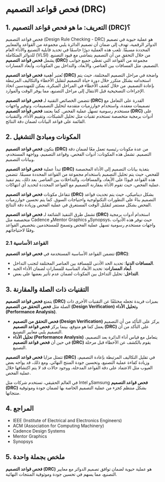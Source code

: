 # فحص قواعد التصميم (DRC)

## 1. التعريف: ما هو **فحص قواعد التصميم (DRC)**؟
فحص قواعد التصميم (Design Rule Checking - DRC) هو عملية حيوية في تصميم الدوائر الرقمية، تهدف إلى ضمان أن تصميم الدائرة يلبي مجموعة من القواعد والمعايير المحددة مسبقًا. تلعب هذه العملية دورًا حاسمًا في تحديد قابلية التصنيع والأداء العام للدوائر المتكاملة (VLSI) من خلال التحقق من أن التصميم يتماشى مع قيود التصنيع. يشمل **فحص قواعد التصميم (DRC)** مجموعة من القواعد التي تغطي جميع جوانب التصميم، مثل المسافات بين العناصر، والأبعاد، والتداخل بين المكونات، وأبعاد المسارات. 

تُعتبر أهمية **فحص قواعد التصميم (DRC)** واضحة في مراحل التصميم المختلفة، حيث يتم استخدامه بشكل متكرر خلال دورة حياة التصميم لتقليل الأخطاء والتكاليف المرتبطة بإعادة التصميم. من خلال كشف الأخطاء في المراحل المبكرة، يمكن للمهندسين اتخاذ الإجراءات التصحيحية قبل الانتقال إلى مراحل التصنيع، مما يوفر الوقت والموارد. 

تتضمن الخصائص التقنية لـ **فحص قواعد التصميم (DRC)** القدرة على التعامل مع تصميمات معقدة، واستخدام خوارزميات متقدمة لتحليل التصميمات، وتوفير واجهات مستخدم رسومية تسهل عملية الفحص. كما يعتمد **فحص قواعد التصميم (DRC)** على أدوات برمجية متخصصة تستخدم تقنيات مثل تحليل الشبكات، وتقييم الأداء، والتقنيات القائمة على قواعد البيانات لضمان دقة النتائج.

## 2. المكونات ومبادئ التشغيل
يتكون **فحص قواعد التصميم (DRC)** من عدة مكونات رئيسية تعمل معًا لضمان دقة التصميم. تشمل هذه المكونات: أدوات الفحص، وقواعد التصميم، وواجهة المستخدم، وبيانات التصميم. 

تبدأ عملية **فحص قواعد التصميم (DRC)** بتغذية بيانات التصميم إلى الأداة المخصصة للفحص، حيث يتم تحليل التصميم باستخدام مجموعة من القواعد المحددة مسبقًا. تتضمن هذه القواعد قيودًا على الأبعاد، والمسافات، والتداخلات بين العناصر. بعد ذلك، يتم تنفيذ عملية الفحص، حيث تقوم الأداة بمقارنة التصميم مع القواعد المحددة لتحديد أي انتهاكات.

تتفاعل مكونات **فحص قواعد التصميم (DRC)** بشكل ديناميكي، حيث يتم تحديث قواعد التصميم بناءً على التطورات التكنولوجية واحتياجات السوق. كما يتم تحسين خوارزميات الفحص بشكل مستمر لتقليل الوقت المستغرق في عملية الفحص وزيادة دقة النتائج. 

تشمل طرق التنفيذ الشائعة لـ **فحص قواعد التصميم (DRC)** استخدام أدوات برمجية متخصصة مثل Cadence وMentor Graphics وSynopsys، حيث توفر هذه الأدوات واجهات مستخدم رسومية تسهل عملية الفحص وتسمح للمستخدمين بتخصيص القواعد وفقًا لاحتياجاتهم.

### 2.1 القواعد الأساسية
تتضمن القواعد الأساسية المستخدمة في **فحص قواعد التصميم (DRC)**:
- **المسافات الدنيا**: تحديد الحد الأدنى للمسافة بين العناصر المختلفة لتجنب التداخل.
- **أبعاد المسارات**: تحديد الأبعاد المناسبة للمسارات لضمان الأداء الجيد.
- **التداخل**: تحليل التداخل بين المكونات لضمان عدم تأثير بعضها على بعض.

## 3. التقنيات ذات الصلة والمقارنة
يتمتع **فحص قواعد التصميم (DRC)** بميزات فريدة تجعله مختلفًا عن التقنيات الأخرى ذات الصلة مثل **فحص التحقق من التصميم (Design Verification)** و**تحليل الأداء (Performance Analysis)**. 

- **فحص التحقق من التصميم (Design Verification)** يركز على التأكد من أن التصميم يعمل كما هو متوقع، بينما يركز **فحص قواعد التصميم (DRC)** على التأكد من أن التصميم يلبي معايير التصنيع. 
- **تحليل الأداء (Performance Analysis)** يتعامل مع قياس أداء الدائرة بعد التصميم، في حين أن **فحص قواعد التصميم (DRC)** يقوم بالكشف عن الأخطاء قبل مرحلة التصنيع.

تتمثل مزايا **فحص قواعد التصميم (DRC)** في تقليل التكاليف المرتبطة بإعادة التصميم، وزيادة كفاءة عملية التصنيع، وتحسين جودة المنتج النهائي. ومع ذلك، قد يواجه بعض العيوب مثل الاعتماد على دقة القواعد المدخلة، ووجود حالات قد لا يتم اكتشافها خلال عملية الفحص.

في العالم الحقيقي، تستخدم شركات مثل Intel وSamsung **فحص قواعد التصميم (DRC)** بشكل منتظم كجزء من عملية التصميم الخاصة بها لضمان جودة وموثوقية منتجاتها.

## 4. المراجع
- IEEE (Institute of Electrical and Electronics Engineers)
- ACM (Association for Computing Machinery)
- Cadence Design Systems
- Mentor Graphics
- Synopsys

## 5. ملخص بجملة واحدة
**فحص قواعد التصميم (DRC)** هو عملية حيوية لضمان توافق تصميم الدوائر مع معايير التصنيع، مما يسهم في تحسين جودة وموثوقية المنتجات النهائية.